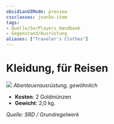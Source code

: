 ```yaml
---
obsidianUIMode: preview
cssclasses: json5e-item
tags:
- Quelle/5e/Players_Handbook
- Gegenstand/Ausrüstung
aliases: ["Traveler's Clothes"]
---
```

# Kleidung, für Reisen
![](../../../99%20-%20Setup/Files/Bildersammlung/Symbolik/Gegenstände.webp#token)
*Abenteuerausrüstung, gewöhnlich*

- **Kosten**: 2 Goldmünzen
- **Gewicht**: 2,0 kg.

*Quelle: SRD / Grundregelwerk*
